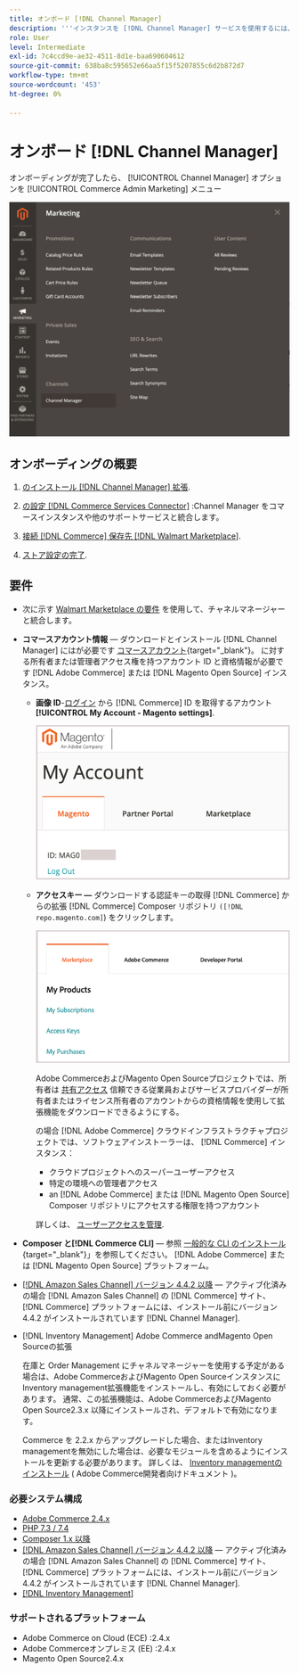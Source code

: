 ```yaml
---
title: オンボード [!DNL Channel Manager]
description: '''インスタンスを [!DNL Channel Manager] サービスを使用するには、いくつかのオンボーディング手順を完了する必要があります。」'
role: User
level: Intermediate
exl-id: 7c4ccd9e-ae32-4511-8d1e-baa690604612
source-git-commit: 638ba8c595652e66aa5f15f5207855c6d2b872d7
workflow-type: tm+mt
source-wordcount: '453'
ht-degree: 0%

---
```



# オンボード [!DNL Channel Manager]

オンボーディングが完了したら、 [!UICONTROL Channel Manager] オプションを [!UICONTROL Commerce Admin Marketing] メニュー

![[!DNL Channel Manager] 管理ビューのオプション](assets/channel-manager-admin-view.png)

## オンボーディングの概要

1. [のインストール [!DNL Channel Manager] 拡張](install.md).

1. [の設定 [!DNL Commerce Services Connector]](connect.md) :Channel Manager をコマースインスタンスや他のサポートサービスと統合します。

1. [接続 [!DNL Commerce] 保存先 [!DNL Walmart Marketplace]](connect.md).

1. [ストア設定の完了](complete-store-setup.md).

## 要件

- 次に示す [Walmart Marketplace の要件](walmart-requirements.md) を使用して、チャネルマネージャーと統合します。

- **コマースアカウント情報** — ダウンロードとインストール [!DNL Channel Manager] にはが必要です [コマースアカウント](https://docs.magento.com/user-guide/magento/magento-account.html){target=&quot;_blank&quot;}。 に対する所有者または管理者アクセス権を持つアカウント ID と資格情報が必要です [!DNL Adobe Commerce] または [!DNL Magento Open Source] インスタンス。

   - **画像 ID**-[ログイン](https://account.magento.com/customer/account/login/) から [!DNL Commerce] ID を取得するアカウント **[!UICONTROL My Account - Magento settings]**.

      ![[!DNL MAGEID] オン [!DNL Commerce] アカウント設定](assets/mageid-my-commerce-account.png)

   - **アクセスキー —** ダウンロードする認証キーの取得 [!DNL Commerce] からの拡張 [!DNL Commerce] Composer リポジトリ `([!DNL repo.magento.com]`) をクリックします。

      ![[!UICONTROL Commerce Marketplace access keys]](assets/commerce-marketplace-access-keys.png)

      Adobe CommerceおよびMagento Open Sourceプロジェクトでは、所有者は [共有アクセス](https://docs.magento.com/user-guide/magento/magento-account-share.html) 信頼できる従業員およびサービスプロバイダーが所有者またはライセンス所有者のアカウントからの資格情報を使用して拡張機能をダウンロードできるようにする。

      の場合 [!DNL Adobe Commerce] クラウドインフラストラクチャプロジェクトでは、ソフトウェアインストーラーは、 [!DNL Commerce] インスタンス：

      - クラウドプロジェクトへのスーパーユーザーアクセス
      - 特定の環境への管理者アクセス
      - an [!DNL Adobe Commerce] または [!DNL Magento Open Source] Composer リポジトリにアクセスする権限を持つアカウント

      詳しくは、 [ユーザーアクセスを管理](https://devdocs.magento.com/cloud/project/user-admin.html).


- **Composer と[!DNL Commerce CLI]**  — 参照 [一般的な CLI のインストール](https://devdocs.magento.com/extensions/install/){target=&quot;_blank&quot;}」を参照してください。 [!DNL Adobe Commerce] または [!DNL Magento Open Source] プラットフォーム。

- [[!DNL Amazon Sales Channel] バージョン 4.4.2 以降](https://experienceleague.adobe.com/docs/commerce-channels/amazon/release-notes.html) — アクティブ化済みの場合 [!DNL Amazon Sales Channel] の [!DNL Commerce] サイト、 [!DNL Commerce] プラットフォームには、インストール前にバージョン 4.4.2 がインストールされています [!DNL Channel Manager].

- [!DNL Inventory Management] Adobe Commerce andMagento Open Sourceの拡張

   在庫と Order Management にチャネルマネージャーを使用する予定がある場合は、Adobe CommerceおよびMagento Open SourceインスタンスにInventory management拡張機能をインストールし、有効にしておく必要があります。 通常、この拡張機能は、Adobe CommerceおよびMagento Open Source2.3.x 以降にインストールされ、デフォルトで有効になります。

   Commerce を 2.2.x からアップグレードした場合、またはInventory managementを無効にした場合は、必要なモジュールを含めるようにインストールを更新する必要があります。 詳しくは、 [Inventory managementのインストール](https://devdocs.magento.com/extensions/inventory-management/) ( Adobe Commerce開発者向けドキュメント )。

### 必要システム構成

- [Adobe Commerce 2.4.x](https://devdocs.magento.com/release/released-versions.html)
- [PHP 7.3 / 7.4](https://devdocs.magento.com/guides/v2.4/install-gde/prereq/php-settings.html)
- [Composer 1.x 以降](https://devdocs.magento.com/cloud/reference/cloud-composer.html)
- [[!DNL Amazon Sales Channel] バージョン 4.4.2 以降](https://experienceleague.adobe.com/docs/commerce-channels/amazon/release-notes.html) — アクティブ化済みの場合 [!DNL Amazon Sales Channel] の [!DNL Commerce] サイト、 [!DNL Commerce] プラットフォームには、インストール前にバージョン 4.4.2 がインストールされています [!DNL Channel Manager].
- [[!DNL Inventory Management]](https://devdocs.magento.com/extensions/inventory-management/)

### サポートされるプラットフォーム

- Adobe Commerce on Cloud (ECE) :2.4.x
- Adobe Commerceオンプレミス (EE) :2.4.x
- Magento Open Source2.4.x

